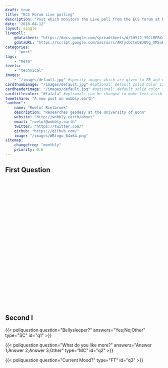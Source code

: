 ```yaml
---
draft: true
title: "ECS Forum Live polling"
description: "Post which monitors the Live poll from the ECS forum at EGU's general assembly"
date: "2018-04-12"
layout: single
livepoll:
    gdatasheet: "https://docs.google.com/spreadsheets/d/1H5t2_YSCLREBXxj0NFp2VxB4JsktzSRJcKloNvrKy00"
    gdataURL: "https://script.google.com/macros/s/AKfycbzteb8JQVg_VM5aRp2ekih2jFtlFaiPqnEunFZFpjU7tLlMOYQj/exec"
categories:
    - "post"
tags:
    - "meta"
levels:
    - "technical"
images: 
    - "/images/default.jpg" #specify images which are given to FB and co to add while linking
cardthumbimage: "/images/default.jpg" #optional: default solid color if unset
cardheaderimage: "/images/default.jpg" #optional: default solid color if unset set with: hcardbackground: "#263238"
cardtitlecolor: "#fafafa" #optional: can be changed to make text visible over card image
tweetshare: "A new post on wobbly.earth"
"author":
    name: "Roelof Rietbroek"
    description: "Researches geodesy at the University of Bonn"
    website: "http://wobbly.earth/about"
    email: "roelof@wobbly.earth"
    twitter: "https://twitter.com/"
    github: "https://github.com/"
    image: "/images/WBlogo_64x64.png"
sitemap:
    changefreq: "monthly"
    priority: 0.6
---
```



## First Question

<div id="chart_test" style="width:500px;height:400px" gchart="Piechart" ></div>

## Second l
{{< pollquestion question="Bellysleeper?" answers="Yes;No;Other" type="SC"  id="q1" >}}

{{< pollquestion question="What do you like more?" answers="Answer 1;Answer 2;Answer 3;Other" type="MC"  id="q2" >}}

{{< pollquestion question="Current Mood?"  type="FT"  id="q3" >}}
